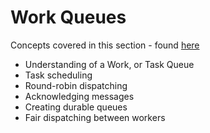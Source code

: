 # Work Queues

Concepts covered in this section - found [here](https://www.rabbitmq.com/tutorials/tutorial-two-python.html)

- Understanding of a Work, or Task Queue
- Task scheduling
- Round-robin dispatching
- Acknowledging messages
- Creating durable queues
- Fair dispatching between workers
